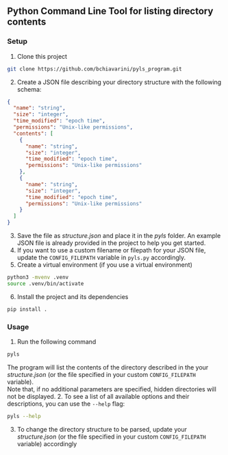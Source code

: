 ## Python Command Line Tool for listing directory contents

### Setup
1. Clone this project
```bash
git clone https://github.com/bchiavarini/pyls_program.git
```
2. Create a JSON file describing your directory structure with the following schema:
```json
{
  "name": "string",
  "size": "integer",
  "time_modified": "epoch time",
  "permissions": "Unix-like permissions",
  "contents": [
    {
      "name": "string",
      "size": "integer",
      "time_modified": "epoch time",
      "permissions": "Unix-like permissions"
    },
    {
      "name": "string",
      "size": "integer",
      "time_modified": "epoch time",
      "permissions": "Unix-like permissions"
    }
  ]
}
```
3. Save the file as _structure.json_ and place it in the _pyls_ folder. An example JSON file is already provided in the project to help you get started. 
4. If you want to use a custom filename or filepath for your JSON file, update the `CONFIG_FILEPATH` variable in `pyls.py` accordingly.
5. Create a virtual environment (if you use a virtual environment)
```bash
python3 -mvenv .venv
source .venv/bin/activate
```
6. Install the project and its dependencies
```bash
pip install .
```


### Usage
1. Run the following command
``` bash
pyls
```
The program will list the contents of the directory described in the your _structure.json_ (or the file specified in your custom `CONFIG_FILEPATH` variable).\
Note that, if no additional parameters are specified, hidden directories will not be displayed.
2. To see a list of all available options and their descriptions, you can use the `--help` flag:
``` bash
pyls --help
```
3. To change the directory structure to be parsed, update your _structure.json_ (or the file specified in your custom `CONFIG_FILEPATH` variable) accordingly